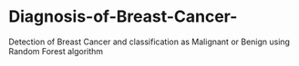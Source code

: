 # Diagnosis-of-Breast-Cancer-
Detection of Breast Cancer and classification as Malignant or Benign using Random Forest algorithm

